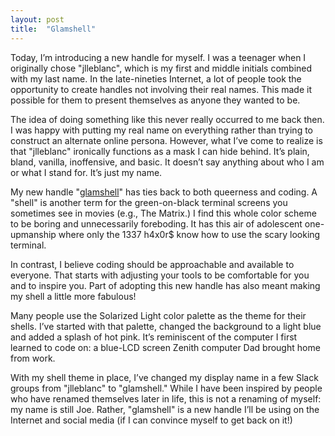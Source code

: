 ```yaml
---
layout: post
title:  "Glamshell"
---
```


Today, I’m introducing a new handle for myself. I was a teenager when I originally chose "jlleblanc", which is my first and middle initials combined with my last name. In the late-nineties Internet, a lot of people took the opportunity to create handles not involving their real names. This made it possible for them to present themselves as anyone they wanted to be. 

The idea of doing something like this never really occurred to me back then. I was happy with putting my real name on everything rather than trying to construct an alternate online persona. However, what I’ve come to realize is that "jlleblanc" ironically functions as a mask I can hide behind. It’s plain, bland, vanilla, inoffensive, and basic. It doesn’t say anything about who I am or what I stand for. It’s just my name.

My new handle "[glamshell](https://posts.jlleblanc.com/glamshell)" has ties back to both queerness and coding. A "shell" is another term for the green-on-black terminal screens you sometimes see in movies (e.g., The Matrix.) I find this whole color scheme to be boring and unnecessarily foreboding. It has this air of adolescent one-upmanship where only the 1337 h4x0r$ know how to use the scary looking terminal.

In contrast, I believe coding should be approachable and available to everyone. That starts with adjusting your tools to be comfortable for you and to inspire you. Part of adopting this new handle has also meant making my shell a little more fabulous!

Many people use the Solarized Light color palette as the theme for their shells. I’ve started with that palette, changed the background to a light blue and added a splash of hot pink. It’s reminiscent of the computer I first learned to code on: a blue-LCD screen Zenith computer Dad brought home from work.

With my shell theme in place, I’ve changed my display name in a few Slack groups from "jlleblanc" to "glamshell." While I have been inspired by people who have renamed themselves later in life, this is not a renaming of myself: my name is still Joe. Rather, "glamshell" is a new handle I’ll be using on the Internet and social media (if I can convince myself to get back on it!)
